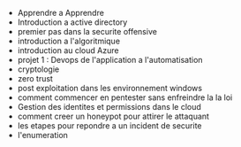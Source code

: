 - Apprendre a Apprendre 
- Introduction a active directory 
- premier pas dans la securite offensive 
- introduction a l'algoritmique 
- introduction au cloud Azure
- projet 1  :  Devops de l'application a l'automatisation 
- cryptologie 
- zero trust 
- post exploitation dans les environnement windows 
- comment commencer en pentester sans enfreindre la la loi
- Gestion des identites et permissions dans le cloud
- comment creer un honeypot pour attirer le attaquant 
- les etapes pour repondre a un incident de securite 
- l'enumeration 